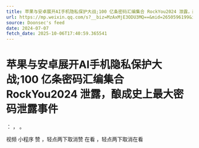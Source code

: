 ```yaml
---
title: 苹果与安卓展开AI手机隐私保护大战;100 亿条密码汇编集合 RockYou2024 泄露，酿成史上最大密码泄露事件
url: https://mp.weixin.qq.com/s?__biz=MzAxMjE3ODU3MQ==&mid=2650596199&idx=1&sn=a4116e016eeef5a2eb8b5ba3dc148ac9
source: Doonsec's feed
date: 2024-07-07
fetch_date: 2025-10-06T17:40:59.365541
---
```


# 苹果与安卓展开AI手机隐私保护大战;100 亿条密码汇编集合 RockYou2024 泄露，酿成史上最大密码泄露事件

：
，
。

视频
小程序
赞
，轻点两下取消赞
在看
，轻点两下取消在看